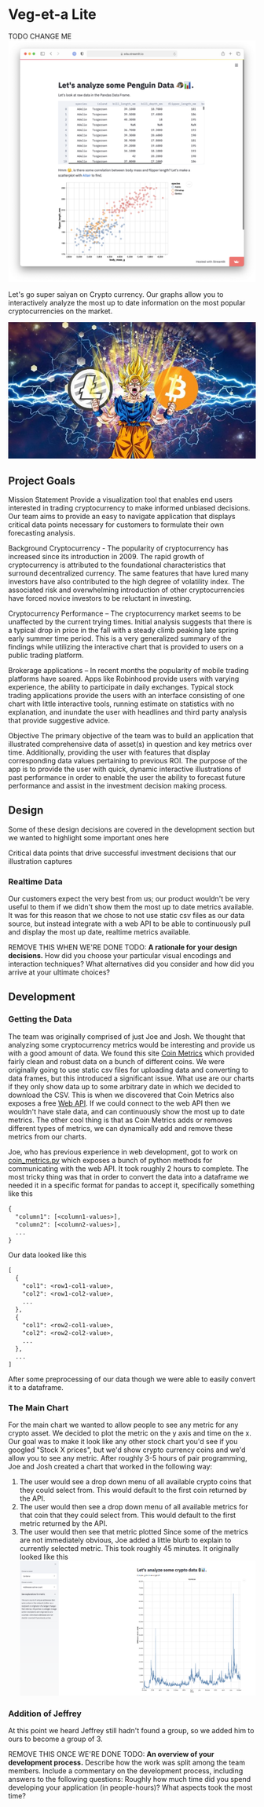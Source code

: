 # Veg-et-a Lite

TODO CHANGE ME
![A screenshot of your application. Could be a GIF.](screenshot.png)

Let's go super saiyan on Crypto currency. Our graphs allow you to interactively analyze the most up to date information on the most popular cryptocurrencies on the market.

![](images/crypto_saiyan.jpeg?raw=true)

## Project Goals

Mission Statement
Provide a visualization tool that enables end users interested in trading cryptocurrency to make informed unbiased decisions. Our team aims to provide an easy to navigate application that displays critical data points necessary for customers to formulate their own forecasting analysis.

Background
Cryptocurrency - The popularity of cryptocurrency has increased since its introduction in 2009. The rapid growth of cryptocurrency is attributed to the foundational characteristics that surround decentralized currency. The same features that have lured many investors have also contributed to the high degree of volatility index. The associated risk and overwhelming introduction of other cryptocurrencies have forced novice investors to be reluctant in investing. 

Cryptocurrency Performance – The cryptocurrency market seems to be unaffected by the current trying times. Initial analysis suggests that there is a typical drop in price in the fall with a steady climb peaking late spring early summer time period. This is a very generalized summary of the findings while utilizing the interactive chart that is provided to users on a public trading platform. 

Brokerage applications – In recent months the popularity of mobile trading platforms have soared. Apps like Robinhood provide users with varying experience, the ability to participate in daily exchanges. Typical stock trading applications provide the users with an interface consisting of one chart with little interactive tools,  running estimate on statistics with no explanation, and inundate the user with headlines and third party analysis that provide suggestive advice. 

Objective 
The primary objective of the team was to build an application that illustrated comprehensive data of asset(s) in question and key metrics over time. Additionally, providing the user with features that display corresponding data values pertaining to previous ROI. The purpose of the app is to provide the user with quick, dynamic interactive illustrations of past performance in order to enable the user the ability to forecast future performance and assist in the investment decision making process. 

## Design
Some of these design decisions are covered in the development section but we wanted to highlight some important ones here

Critical data points that drive successful investment decisions that our illustration captures

### Realtime Data
Our customers expect the very best from us; our product wouldn't be very useful to them if we didn't show them the most up to date metrics available. It was for this reason that we chose to not use static csv files as our data source, but instead integrate with a web API to be able to continuously pull and display the most up date, realtime metrics available. 

REMOVE THIS WHEN WE'RE DONE
TODO: **A rationale for your design decisions.** How did you choose your particular visual encodings and interaction techniques? What alternatives did you consider and how did you arrive at your ultimate choices?

## Development

### Getting the Data
The team was originally comprised of just Joe and Josh. We thought that analyzing some cryptocurrency metrics would be interesting and provide us with a good amount of data. We found this site [Coin Metrics](https://coinmetrics.io/community-network-data/) which provided fairly clean and robust data on a bunch of different coins. We were originally going to use static csv files for uploading data and converting to data frames, but this introduced a significant issue. What use are our charts if they only show data up to some arbitrary date in which we decided to download the CSV. This is when we discovered that Coin Metrics also exposes a free [Web API](https://docs.coinmetrics.io/api/v2/). If we could connect to the web API then we wouldn't have stale data, and can continuously show the most up to date metrics. The other cool thing is that as Coin Metrics adds or removes different types of metrics, we can dynamically add and remove these metrics from our charts. 

Joe, who has previous experience in web development, got to work on [coin_metrics.py](coin_metrics.py) which exposes a bunch of python methods for communicating with the web API. It took roughly 2 hours to complete. The most tricky thing was that in order to convert the data into a dataframe we needed it in a specific format for pandas to accept it, specifically something like this
```
{
  "column1": [<column1-values>],
  "column2": [<column2-values>],
  ...
}
```
Our data looked like this
```
[
  {
    "col1": <row1-col1-value>,
    "col2": <row1-col2-value>,
    ...
  },
  {
    "col1": <row2-col1-value>,
    "col2": <row2-col2-value>,
    ...
  },
  ...
]
```
After some preprocessing of our data though we were able to easily convert it to a dataframe.

### The Main Chart
For the main chart we wanted to allow people to see any metric for any crypto asset. We decided to plot the metric on the y axis and time on the x. Our goal was to make it look like any other stock chart you'd see if you googled "Stock X prices", but we'd show crypto currency coins and we'd allow you to see any metric. After roughly 3-5 hours of pair programming, Joe and Josh created a chart that worked in the following way:
1. The user would see a drop down menu of all available crypto coins that they could select from. This would default to the first coin returned by the API.
2. The user would then see a drop down menu of all available metrics for that coin that they could select from. This would default to the first metric returned by the API.
3. The user would then see that metric plotted 
Since some of the metrics are not immediately obvious, Joe added a little blurb to explain to currently selected metric. This took roughly 45 minutes. 
It originally looked like this
![](images/original_main_chart.png)

### Addition of Jeffrey
At this point we heard Jeffrey still hadn't found a group, so we added him to ours to become a group of 3.



REMOVE THIS ONCE WE'RE DONE
TODO: **An overview of your development process.** Describe how the work was split among the team members. Include a commentary on the development process, including answers to the following questions: Roughly how much time did you spend developing your application (in people-hours)? What aspects took the most time?
